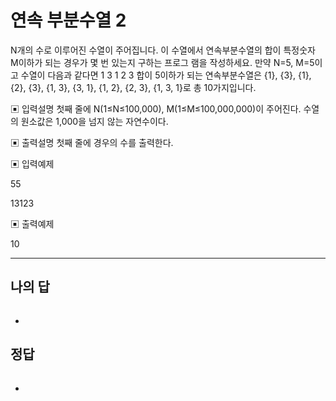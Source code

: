 # 연속 부분수열 2

N개의 수로 이루어진 수열이 주어집니다.
 이 수열에서 연속부분수열의 합이 특정숫자 M이하가 되는 경우가 몇 번 있는지 구하는 프로그 램을 작성하세요.
 만약 N=5, M=5이고 수열이 다음과 같다면
 1 3 1 2 3
 합이 5이하가 되는 연속부분수열은 {1}, {3}, {1}, {2}, {3}, {1, 3}, {3, 1}, {1, 2}, {2, 3}, {1, 3, 1}로 총 10가지입니다.

▣ 입력설명
 첫째 줄에 N(1≤N≤100,000), M(1≤M≤100,000,000)이 주어진다. 수열의 원소값은 1,000을 넘지 않는 자연수이다.

▣ 출력설명
 첫째 줄에 경우의 수를 출력한다.

▣ 입력예제

55 

13123

▣ 출력예제

10

---

## 나의 답

```ts

```

- 

## 정답

```js

```

- 
